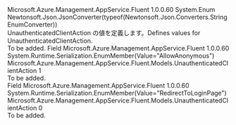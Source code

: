 <Type Name="UnauthenticatedClientAction" FullName="Microsoft.Azure.Management.AppService.Fluent.Models.UnauthenticatedClientAction">
  <TypeSignature Language="C#" Value="public enum UnauthenticatedClientAction" />
  <TypeSignature Language="ILAsm" Value=".class public auto ansi sealed UnauthenticatedClientAction extends System.Enum" />
  <TypeSignature Language="DocId" Value="T:Microsoft.Azure.Management.AppService.Fluent.Models.UnauthenticatedClientAction" />
  <TypeSignature Language="VB.NET" Value="Public Enum UnauthenticatedClientAction" />
  <TypeSignature Language="F#" Value="type UnauthenticatedClientAction = " />
  <AssemblyInfo>
    <AssemblyName>Microsoft.Azure.Management.AppService.Fluent</AssemblyName>
    <AssemblyVersion>1.0.0.60</AssemblyVersion>
  </AssemblyInfo>
  <Base>
    <BaseTypeName>System.Enum</BaseTypeName>
  </Base>
  <Attributes>
    <Attribute>
      <AttributeName>Newtonsoft.Json.JsonConverter(typeof(Newtonsoft.Json.Converters.StringEnumConverter))</AttributeName>
    </Attribute>
  </Attributes>
  <Docs>
    <summary>
            <span data-ttu-id="97746-101">UnauthenticatedClientAction の値を定義します。</span><span class="sxs-lookup"><span data-stu-id="97746-101">Defines values for UnauthenticatedClientAction.</span></span>
            </summary>
    <remarks>To be added.</remarks>
  </Docs>
  <Members>
    <Member MemberName="AllowAnonymous">
      <MemberSignature Language="C#" Value="AllowAnonymous" />
      <MemberSignature Language="ILAsm" Value=".field public static literal valuetype Microsoft.Azure.Management.AppService.Fluent.Models.UnauthenticatedClientAction AllowAnonymous = int32(1)" />
      <MemberSignature Language="DocId" Value="F:Microsoft.Azure.Management.AppService.Fluent.Models.UnauthenticatedClientAction.AllowAnonymous" />
      <MemberSignature Language="VB.NET" Value="AllowAnonymous" />
      <MemberSignature Language="F#" Value="AllowAnonymous = 1" Usage="Microsoft.Azure.Management.AppService.Fluent.Models.UnauthenticatedClientAction.AllowAnonymous" />
      <MemberType>Field</MemberType>
      <AssemblyInfo>
        <AssemblyName>Microsoft.Azure.Management.AppService.Fluent</AssemblyName>
        <AssemblyVersion>1.0.0.60</AssemblyVersion>
      </AssemblyInfo>
      <Attributes>
        <Attribute>
          <AttributeName>System.Runtime.Serialization.EnumMember(Value="AllowAnonymous")</AttributeName>
        </Attribute>
      </Attributes>
      <ReturnValue>
        <ReturnType>Microsoft.Azure.Management.AppService.Fluent.Models.UnauthenticatedClientAction</ReturnType>
      </ReturnValue>
      <MemberValue>1</MemberValue>
      <Docs>
        <summary>To be added.</summary>
      </Docs>
    </Member>
    <Member MemberName="RedirectToLoginPage">
      <MemberSignature Language="C#" Value="RedirectToLoginPage" />
      <MemberSignature Language="ILAsm" Value=".field public static literal valuetype Microsoft.Azure.Management.AppService.Fluent.Models.UnauthenticatedClientAction RedirectToLoginPage = int32(0)" />
      <MemberSignature Language="DocId" Value="F:Microsoft.Azure.Management.AppService.Fluent.Models.UnauthenticatedClientAction.RedirectToLoginPage" />
      <MemberSignature Language="VB.NET" Value="RedirectToLoginPage" />
      <MemberSignature Language="F#" Value="RedirectToLoginPage = 0" Usage="Microsoft.Azure.Management.AppService.Fluent.Models.UnauthenticatedClientAction.RedirectToLoginPage" />
      <MemberType>Field</MemberType>
      <AssemblyInfo>
        <AssemblyName>Microsoft.Azure.Management.AppService.Fluent</AssemblyName>
        <AssemblyVersion>1.0.0.60</AssemblyVersion>
      </AssemblyInfo>
      <Attributes>
        <Attribute>
          <AttributeName>System.Runtime.Serialization.EnumMember(Value="RedirectToLoginPage")</AttributeName>
        </Attribute>
      </Attributes>
      <ReturnValue>
        <ReturnType>Microsoft.Azure.Management.AppService.Fluent.Models.UnauthenticatedClientAction</ReturnType>
      </ReturnValue>
      <MemberValue>0</MemberValue>
      <Docs>
        <summary>To be added.</summary>
      </Docs>
    </Member>
  </Members>
</Type>